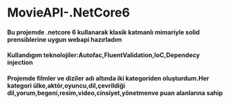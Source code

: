 # MovieAPI-.NetCore6  
#### Bu projemde .netcore 6 kullanarak klasik katmanlı  mimariyle  solid prensiblerine uygun webapi hazırladım
#### Kullandıgım  teknolojiler:Autofac,FluentValidation,IoC,Dependecy injection
#### Projemde filmler ve diziler adı altında iki kategoriden oluşturdum.Her kategori ülke,aktör,oyuncu,dil,çevrildiği dil,yorum,begeni,resim,video,cinsiyet,yönetmenve puan alanlarına sahip

